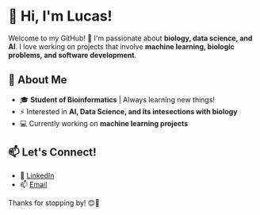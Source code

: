 # 👋 Hi, I'm Lucas!

Welcome to my GitHub! 🚀 I'm passionate about **biology, data science, and AI**. I love working on projects that involve **machine learning, biologic problems, and software development**.

## 🌟 About Me
- 🎓 **Student of Bioinformatics** | Always learning new things!
- ⚡ Interested in **AI, Data Science, and its intesections with biology**
- 💻 Currently working on **machine learning projects**


## 📫 Let's Connect!
- 🔗 [LinkedIn](https://www.linkedin.com/in/lucas-silva-perez-983b0a312/)  
- 📫 [Email](lucassperez04@gmail.com)
 
Thanks for stopping by! 😊🚀
